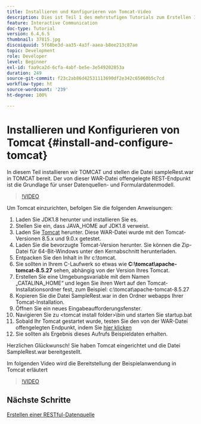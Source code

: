 ```yaml
---
title: Installieren und Konfigurieren von Tomcat-Video
description: Dies ist Teil 1 des mehrstufigen Tutorials zum Erstellen Ihres ersten interaktiven Kommunikationsdokuments.
feature: Interactive Communication
doc-type: Tutorial
version: 6.4,6.5
thumbnail: 37815.jpg
discoiquuid: 5f68be3d-aa35-4a3f-aaea-b8ee213c87ae
topic: Development
role: Developer
level: Beginner
exl-id: faa9ca2d-6cfa-4abf-be5e-3e549202853a
duration: 249
source-git-commit: f23c2ab86d42531113690df2e342c65060b5c7cd
workflow-type: ht
source-wordcount: '239'
ht-degree: 100%

---
```


# Installieren und Konfigurieren von Tomcat {#install-and-configure-tomcat}

In diesem Teil installieren wir TOMCAT und stellen die Datei sampleRest.war in TOMCAT bereit. Der von dieser WAR-Datei offengelegte REST-Endpunkt ist die Grundlage für unser Datenquellen- und Formulardatenmodell.

>[!VIDEO](https://video.tv.adobe.com/v/37815?quality=12&learn=on)

Um Tomcat einzurichten, befolgen Sie die folgenden Anweisungen:

1. Laden Sie JDK1.8 herunter und installieren Sie es.
2. Stellen Sie ein, dass JAVA_HOME auf JDK1.8 verweist.
3. Laden Sie [Tomcat](https://tomcat.apache.org/) herunter. Diese WAR-Datei wurde mit den Tomcat-Versionen 8.5.x und 9.0.x getestet.
4. Laden Sie die bevorzugte Tomcat-Version herunter. Sie können die Zip-Datei für 64-Bit-Windows unter den Kernabschnitt herunterladen.
5. Entpacken Sie den Inhalt in Ihr c:\tomcat.
6. Sie sollten in Ihrem C-Laufwerk so etwas wie **C:\tomcat\apache-tomcat-8.5.27** sehen, abhängig von der Version Ihres Tomcat.
7. Erstellen Sie eine Umgebungsvariable mit dem Namen „CATALINA_HOME“ und legen Sie ihren Wert auf den Tomcat-Installationsordner fest, zum Beispiel: c:\tomcat\apache-tomcat-8.5.27
8. Kopieren Sie die Datei SampleRest.war in den Ordner webapps Ihrer Tomcat-Installation.
9. Öffnen Sie ein neues Eingabeaufforderungsfenster.
10. Navigieren Sie zu &lt;tomcat install folder>\bin und starten Sie startup.bat
11. Sobald Ihr Tomcat gestartet wurde, testen Sie den von der WAR-Datei offengelegten Endpunkt, indem Sie [hier klicken](http://localhost:8080/SampleRest/webapi/getStatement/9586)
12. Sie sollten als Ergebnis dieses Aufrufs Beispieldaten erhalten.

Herzlichen Glückwunsch! Sie haben Tomcat eingerichtet und die Datei SampleRest.war bereitgestellt.

Im folgenden Video wird die Bereitstellung der Beispielanwendung in Tomcat erläutert
>[!VIDEO](https://video.tv.adobe.com/v/37815?quality=12&learn=on)

## Nächste Schritte

[Erstellen einer RESTful-Datenquelle](./create-data-source.md)